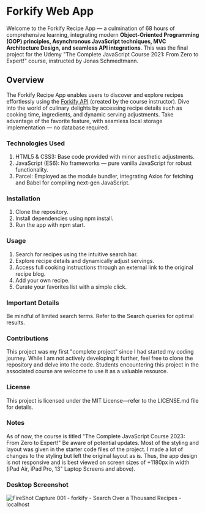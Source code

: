# Forkify Web App

Welcome to the Forkify Recipe App — a culmination of 68 hours of comprehensive learning, integrating modern **Object-Oriented Programming (OOP) principles, Asynchronous JavaScript techniques, MVC Architecture Design, and seamless API integrations**. This was the final project for the Udemy "The Complete JavaScript Course 2021: From Zero to Expert!" course, instructed by Jonas Schmedtmann.

## Overview  
The Forkify Recipe App enables users to discover and explore recipes effortlessly using the [Forkify API](https://forkify-api.herokuapp.com/v2) (created by the course instructor). Dive into the world of culinary delights by accessing recipe details such as cooking time, ingredients, and dynamic serving adjustments. Take advantage of the favorite feature, with seamless local storage implementation — no database required.

### Technologies Used
1. HTML5 & CSS3: Base code provided with minor aesthetic adjustments.
2. JavaScript (ES6): No frameworks — pure vanilla JavaScript for robust functionality.
3. Parcel: Employed as the module bundler, integrating Axios for fetching and Babel for compiling next-gen JavaScript.

### Installation  
1. Clone the repository.
2. Install dependencies using npm install.
3. Run the app with npm start.

### Usage  
1. Search for recipes using the intuitive search bar.
2. Explore recipe details and dynamically adjust servings.
3. Access full cooking instructions through an external link to the original recipe blog.
4. Add your own recipe.
5. Curate your favorites list with a simple click.

### Important Details
Be mindful of limited search terms. Refer to the Search queries for optimal results.

### Contributions  
This project was my first "complete project" since I had started my coding journey. While I am not actively developing it further, feel free to clone the repository and delve into the code. Students encountering this project in the associated course are welcome to use it as a valuable resource.

### License 
This project is licensed under the MIT License—refer to the LICENSE.md file for details.

### Notes
As of now, the course is titled "The Complete JavaScript Course 2023: From Zero to Expert!" Be aware of potential updates.
Most of the styling and layout was given in the starter code files of the project. I made a lot of changes to the styling but left the original layout as is. Thus, the app design is not responsive and is best viewed on screen sizes of +1180px in width (iPad Air, iPad Pro, 13" Laptop Screens and above).

### Desktop Screenshot  
![FireShot Capture 001 - forkify - Search Over a Thousand Recipes - localhost](https://github.com/clumsy-cranberry-1/forkify_recipe-search-app/assets/84316275/993884e3-dba9-428b-b7f6-d6f50286f377)


